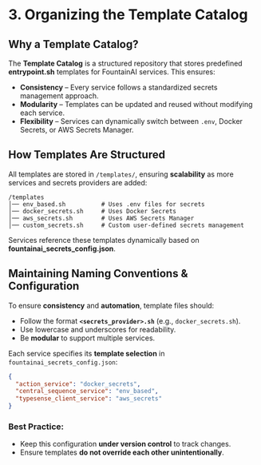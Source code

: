 # 3. Organizing the Template Catalog

## Why a Template Catalog?
The **Template Catalog** is a structured repository that stores predefined **entrypoint.sh** templates for FountainAI services. This ensures:

- **Consistency** – Every service follows a standardized secrets management approach.
- **Modularity** – Templates can be updated and reused without modifying each service.
- **Flexibility** – Services can dynamically switch between `.env`, Docker Secrets, or AWS Secrets Manager.

## How Templates Are Structured
All templates are stored in `/templates/`, ensuring **scalability** as more services and secrets providers are added:

```
/templates
│── env_based.sh          # Uses .env files for secrets
│── docker_secrets.sh     # Uses Docker Secrets
│── aws_secrets.sh        # Uses AWS Secrets Manager
│── custom_secrets.sh     # Custom user-defined secrets management
```

Services reference these templates dynamically based on **fountainai_secrets_config.json**.

## Maintaining Naming Conventions & Configuration
To ensure **consistency** and **automation**, template files should:

- Follow the format **`<secrets_provider>.sh`** (e.g., `docker_secrets.sh`).
- Use lowercase and underscores for readability.
- Be **modular** to support multiple services.

Each service specifies its **template selection** in `fountainai_secrets_config.json`:

```json
{
  "action_service": "docker_secrets",
  "central_sequence_service": "env_based",
  "typesense_client_service": "aws_secrets"
}
```

### Best Practice:
- Keep this configuration **under version control** to track changes.
- Ensure templates **do not override each other unintentionally**.

